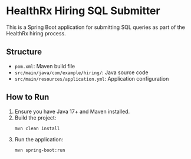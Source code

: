 # HealthRx Hiring SQL Submitter

This is a Spring Boot application for submitting SQL queries as part of the HealthRx hiring process.

## Structure
- `pom.xml`: Maven build file
- `src/main/java/com/example/hiring/`: Java source code
- `src/main/resources/application.yml`: Application configuration

## How to Run
1. Ensure you have Java 17+ and Maven installed.
2. Build the project:
   ```sh
   mvn clean install
   ```
3. Run the application:
   ```sh
   mvn spring-boot:run
   ```

